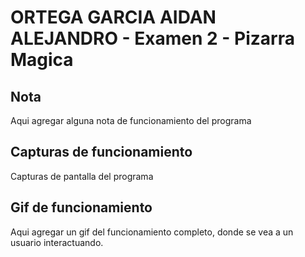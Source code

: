ORTEGA GARCIA AIDAN ALEJANDRO - Examen 2 - Pizarra Magica
======

## Nota
Aqui agregar alguna nota de funcionamiento del programa

## Capturas de funcionamiento
Capturas de pantalla del programa

## Gif de funcionamiento
Aqui agregar un gif del funcionamiento completo, donde se vea a un usuario interactuando.